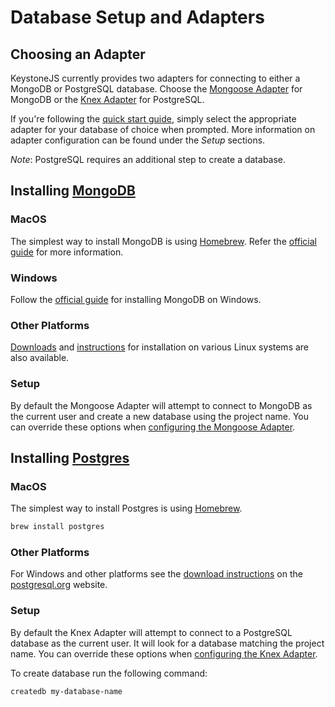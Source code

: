 <!--[meta]
section: quick-start
title: Database Setup and Adapters
[meta]-->

# Database Setup and Adapters

## Choosing an Adapter

KeystoneJS currently provides two adapters for connecting to either a MongoDB or PostgreSQL database.
Choose the [Mongoose Adapter](/packages/adapter-mongoose/README.md) for MongoDB or the [Knex Adapter](/packages/adapter-knex/README.md) for PostgreSQL.

If you're following the [quick start guide](/docs/quick-start/README.md), simply select the appropriate adapter for your database of choice when prompted.
More information on adapter configuration can be found under the _Setup_ sections.

_Note_: PostgreSQL requires an additional step to create a database.

## Installing [MongoDB](https://www.mongodb.com/)

### MacOS

The simplest way to install MongoDB is using [Homebrew](https://brew.sh/).
Refer the [official guide](https://docs.mongodb.com/manual/tutorial/install-mongodb-on-os-x/) for more information.

### Windows

Follow the [official guide](https://docs.mongodb.com/manual/tutorial/install-mongodb-on-windows/) for installing MongoDB on Windows.

### Other Platforms

[Downloads](https://www.mongodb.com/download-center/community) and [instructions](https://docs.mongodb.com/manual/administration/install-on-linux/) for installation on various Linux systems are also available.

### Setup

By default the Mongoose Adapter will attempt to connect to MongoDB as the current user and create a new database using the project name.
You can override these options when [configuring the Mongoose Adapter](/packages/adapter-mongoose/README.md).

## Installing [Postgres](https://www.postgresql.org/)

### MacOS

The simplest way to install Postgres is using [Homebrew](https://brew.sh/).

```sh
brew install postgres
```

### Other Platforms

For Windows and other platforms see the [download instructions](https://www.postgresql.org/download/) on the [postgresql.org](https://postgresql.org) website.

### Setup

By default the Knex Adapter will attempt to connect to a PostgreSQL database as the current user.
It will look for a database matching the project name.
You can override these options when [configuring the Knex Adapter](/packages/adapter-knex/README.md).

To create database run the following command:

```sh
createdb my-database-name
```
